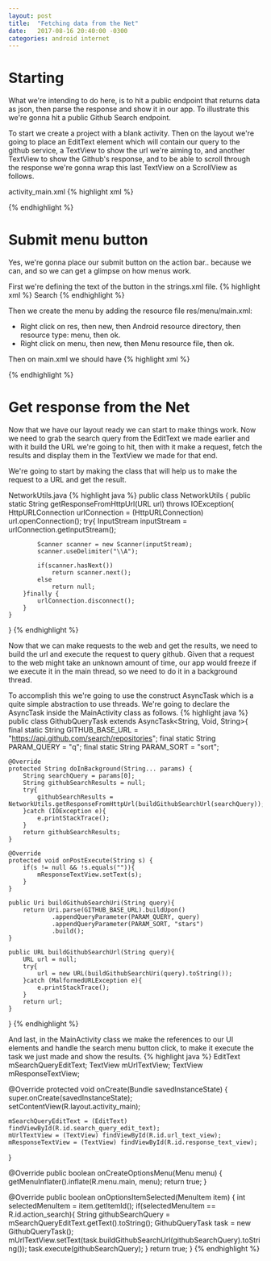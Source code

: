 ```yaml
---
layout: post
title:  "Fetching data from the Net"
date:   2017-08-16 20:40:00 -0300
categories: android internet
---
```

# Starting
What we're intending to do here, is to hit a public endpoint that returns data as json, then parse the response and show it in our app. To illustrate this we're gonna hit a public Github Search endpoint.

To start we create a project with a blank activity. Then on the layout we're going to place an EditText element which will contain our query to the github service, a TextView to show the url we're aiming to, and another TextView to show the Github's response, and to be able to scroll through the response we're gonna wrap this last TextView on a ScrollView as follows.

activity_main.xml
{% highlight xml %}
<?xml version="1.0" encoding="utf-8"?>
<LinearLayout
    xmlns:android="http://schemas.android.com/apk/res/android"
    android:layout_height="match_parent"
    android:layout_width="match_parent"
    android:orientation="vertical"
    android:paddingLeft="16dp"
    android:paddingRight="16dp"
    android:paddingTop="16dp">
    <EditText
        android:id="@+id/search_query_edit_text"
        android:hint="Type Github query"
        android:textSize="22sp"
        android:layout_width="match_parent"
        android:layout_height="wrap_content" />
    <TextView
        android:id="@+id/url_text_view"
        android:hint="URL will show here"
        android:textSize="22sp"
        android:layout_width="match_parent"
        android:layout_height="wrap_content" />
    <ScrollView
        android:layout_width="match_parent"
        android:layout_height="wrap_content">
        <TextView
            android:id="@+id/response_text_view"
            android:textSize="18sp"
            android:hint="Results will show up here"
            android:layout_width="match_parent"
            android:layout_height="wrap_content" />
    </ScrollView>
</LinearLayout>
{% endhighlight %}

# Submit menu button
Yes, we're gonna place our submit button on the action bar.. because we can, and so we can get a glimpse on how menus work.

First we're defining the text of the button in the strings.xml file.
{% highlight xml %}
<string name="search">Search</string>
{% endhighlight %}

Then we create the menu by adding the resource file res/menu/main.xml:
- Right click on res, then new, then Android resource directory, then resource type: menu, then ok.
- Right click on menu, then new, then Menu resource file, then ok.

Then on main.xml we should have
{% highlight xml %}
<?xml version="1.0" encoding="utf-8"?>
<menu xmlns:android="http://schemas.android.com/apk/res/android"
    xmlns:app="http://schemas.android.com/apk/res-auto">
    <item
        android:id="@+id/action_search"
        android:title="@string/search"
        app:showAsAction="ifRoom"
        android:orderInCategory="1"></item>
</menu>
{% endhighlight %}

# Get response from the Net
Now that we have our layout ready we can start to make things work. Now we need to grab the search query from the EditText we made earlier and with it build the URL we're going to hit, then with it make a request, fetch the results and display them in the TextView we made for that end.

We're going to start by making the class that will help us to make the request to a URL and get the result.

NetworkUtils.java
{% highlight java %}
public class NetworkUtils {
    public static String getResponseFromHttpUrl(URL url) throws IOException{
        HttpURLConnection urlConnection = (HttpURLConnection) url.openConnection();
        try{
            InputStream inputStream = urlConnection.getInputStream();

            Scanner scanner = new Scanner(inputStream);
            scanner.useDelimiter("\\A");

            if(scanner.hasNext())
                return scanner.next();
            else
                return null;
        }finally {
            urlConnection.disconnect();
        }
    }
}
{% endhighlight %}

Now that we can make requests to the web and get the results, we need to build the url and execute the request to query github. Given that a request to the web might take an unknown amount of time, our app would freeze if we execute it in the main thread, so we need to do it in a background thread.

To accomplish this we're going to use the construct AsyncTask which is a quite simple abstraction to use threads. We're going to declare the AsyncTask inside the MainActivity class as follows.
{% highlight java %}
public class GithubQueryTask extends AsyncTask<String, Void, String>{
    final static String GITHUB_BASE_URL = "https://api.github.com/search/repositories";
    final static String PARAM_QUERY = "q";
    final static String PARAM_SORT = "sort";

    @Override
    protected String doInBackground(String... params) {
        String searchQuery = params[0];
        String githubSearchResults = null;
        try{
            githubSearchResults = NetworkUtils.getResponseFromHttpUrl(buildGithubSearchUrl(searchQuery));
        }catch (IOException e){
            e.printStackTrace();
        }
        return githubSearchResults;
    }

    @Override
    protected void onPostExecute(String s) {
        if(s != null && !s.equals("")){
            mResponseTextView.setText(s);
        }
    }

    public Uri buildGithubSearchUri(String query){
        return Uri.parse(GITHUB_BASE_URL).buildUpon()
                .appendQueryParameter(PARAM_QUERY, query)
                .appendQueryParameter(PARAM_SORT, "stars")
                .build();
    }

    public URL buildGithubSearchUrl(String query){
        URL url = null;
        try{
            url = new URL(buildGithubSearchUri(query).toString());
        }catch (MalformedURLException e){
            e.printStackTrace();
        }
        return url;
    }
}
{% endhighlight %}

And last, in the MainActivity class we make the references to our UI elements and handle the search menu button click, to make it execute the task we just made and show the results.
{% highlight java %}
EditText mSearchQueryEditText;
TextView mUrlTextView;
TextView mResponseTextView;

@Override
protected void onCreate(Bundle savedInstanceState) {
    super.onCreate(savedInstanceState);
    setContentView(R.layout.activity_main);

    mSearchQueryEditText = (EditText) findViewById(R.id.search_query_edit_text);
    mUrlTextView = (TextView) findViewById(R.id.url_text_view);
    mResponseTextView = (TextView) findViewById(R.id.response_text_view);
}

@Override
public boolean onCreateOptionsMenu(Menu menu) {
    getMenuInflater().inflate(R.menu.main, menu);
    return true;
}

@Override
public boolean onOptionsItemSelected(MenuItem item) {
    int selectedMenuItem = item.getItemId();
    if(selectedMenuItem == R.id.action_search){
        String githubSearchQuery = mSearchQueryEditText.getText().toString();
        GithubQueryTask task = new GithubQueryTask();
        mUrlTextView.setText(task.buildGithubSearchUrl(githubSearchQuery).toString());
        task.execute(githubSearchQuery);
    }
    return true;
}
{% endhighlight %}
